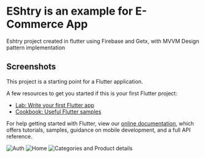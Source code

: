 # EShtry is an example for E-Commerce App 

Eshtry project created in flutter using Firebase and Getx, with MVVM Design pattern implementation

## Screenshots

This project is a starting point for a Flutter application.

A few resources to get you started if this is your first Flutter project:

- [Lab: Write your first Flutter app](https://flutter.dev/docs/get-started/codelab)
- [Cookbook: Useful Flutter samples](https://flutter.dev/docs/cookbook)

For help getting started with Flutter, view our
[online documentation](https://flutter.dev/docs), which offers tutorials,
samples, guidance on mobile development, and a full API reference.



![Auth](https://github.com/madsamarty/E-Shtry/blob/master/assets/images/1.jpg)
![Home](https://github.com/madsamarty/E-Shtry/blob/master/assets/images/2.jpg)
![Categories and Product details](https://github.com/madsamarty/E-Shtry/blob/master/assets/images/3.jpg)

